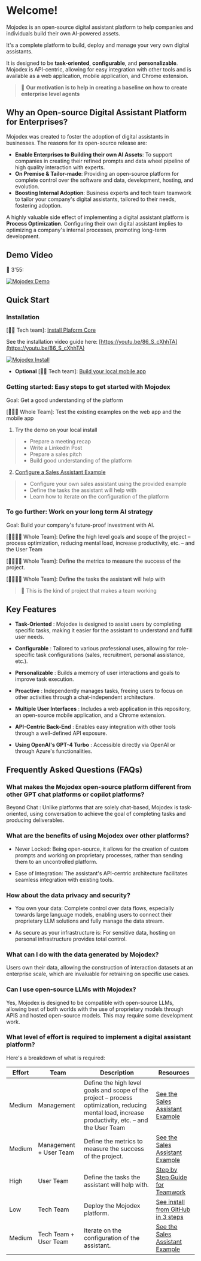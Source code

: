 # Welcome!


Mojodex is an open-source digital assistant platform to help companies and individuals build their own AI-powered assets.

It's a complete platform to build, deploy and manage your very own digital assistants.

It is designed to be __task-oriented__, __configurable__, and __personalizable__. Mojodex is API-centric, allowing for easy integration with other tools and is available as a web application, mobile application, and Chrome extension.

> 🌟 __Our motivation is to help in creating a baseline on how to create enterprise level agents__

## Why an Open-source Digital Assistant Platform for Enterprises?

Mojodex was created to foster the adoption of digital assistants in businesses. The reasons for its open-source release are:

- **Enable Enterprises to Building their own AI Assets**: To support companies in creating their refined prompts and data wheel pipeline of high quality interaction with experts.
- **On Premise & Tailor-made**: Providing an open-source platform for complete control over the software and data, development, hosting, and evolution.
- **Boosting Internal Adoption**: Business experts and tech team teamwork to tailor your company's digital assistants, tailored to their needs, fostering adoption.

A highly valuable side effect of implementing a digital assistant platform is **Process Optimization**. Configuring their own digital assistant implies to optimizing a company's internal processes, promoting long-term development.

## Demo Video

🎥 3'55:


[![Mojodex Demo](https://img.youtube.com/vi/9m7AZdd5Qyw/0.jpg)](https://www.youtube.com/watch?v=9m7AZdd5Qyw)

## Quick Start

### Installation

[🧑‍💻 Tech team]: [ Install Plaform Core](https://github.com/hoomano/mojodex)

See the installation video guide here: [https://youtu.be/86_S_cXhhTA](https://youtu.be/86_S_cXhhTA)

[![Mojodex Install](https://img.youtube.com/vi/86_S_cXhhTA/0.jpg)](https://youtu.be/86_S_cXhhTA)


- __Optional__ [🧑‍💻 Tech team]: [Build your local mobile app](https://github.com/hoomano/mojodex_mobile)

### Getting started: Easy steps to get started with Mojodex

Goal: Get a good understanding of the platform

[🧑‍🤝‍🧑 Whole Team]: Test the existing examples on the web app and the mobile app

1. Try the demo on your local install
> - Prepare a meeting recap
> - Write a LinkedIn Post
> - Prepare a sales pitch
> - Build good understanding of the platform

2. [Configure a Sales Assistant Example](./2._Make_Your_Own_Assistant/sales_assistant_example/index.md)
> - Configure your own sales assistant using the provided example
> - Define the tasks the assistant will help with
> - Learn how to iterate on the configuration of the platform

### To go further: Work on your long term AI strategy

Goal: Build your company's future-proof investment with AI.

[👩‍💼🧑‍💼 Whole Team]: Define the high level goals and scope of the project – process optimization, reducing mental load, increase productivity, etc. – and the User Team

[👩‍💼🧑‍💼 Whole Team]: Define the metrics to measure the success of the project.

[👩‍💼🧑‍💼 Whole Team]: Define the tasks the assistant will help with

> 🌟 This is the kind of project that makes a team working 

## Key Features

- **Task-Oriented** : Mojodex is designed to assist users by completing specific tasks, making it easier for the assistant to understand and fulfill user needs.

- **Configurable** : Tailored to various professional uses, allowing for role-specific task configurations (sales, recruitment, personal assistance, etc.).

- **Personalizable** : Builds a memory of user interactions and goals to improve task execution.

- **Proactive** : Independently manages tasks, freeing users to focus on other activities through a chat-independent architecture.

- **Multiple User Interfaces** : Includes a web application in this repository, an open-source mobile application, and a Chrome extension.

- **API-Centric Back-End** : Enables easy integration with other tools through a well-defined API exposure.

- **Using OpenAI's GPT-4 Turbo** : Accessible directly via OpenAI or through Azure's functionalities.


## Frequently Asked Questions (FAQs)

### What makes the Mojodex open-source platform different from other GPT chat platforms or copilot platforms?

Beyond Chat : Unlike platforms that are solely chat-based, Mojodex is task-oriented, using conversation to achieve the goal of completing tasks and producing deliverables.

### What are the benefits of using Mojodex over other platforms?

- Never Locked: Being open-source, it allows for the creation of custom prompts and working on proprietary processes, rather than sending them to an uncontrolled platform.

- Ease of Integration: The assistant's API-centric architecture facilitates seamless integration with existing tools.

### How about the data privacy and security?

- You own your data: Complete control over data flows, especially towards large language models, enabling users to connect their proprietary LLM solutions and fully manage the data stream.

- As secure as your infrastructure is: For sensitive data, hosting on personal infrastructure provides total control.

### What can I do with the data generated by Mojodex?

Users own their data, allowing the construction of interaction datasets at an enterprise scale, which are invaluable for retraining on specific use cases.

### Can I use open-source LLMs with Mojodex?

Yes, Mojodex is designed to be compatible with open-source LLMs, allowing best of both worlds with the use of proprietary models through APIS and hosted open-source models. This may require some development work.

### What level of effort is required to implement a digital assistant platform?

Here's a breakdown of what is required:

| Effort | Team | Description | Resources |
| --- | --- | --- | --- |
| Medium | Management | Define the high level goals and scope of the project – process optimization, reducing mental load, increase productivity, etc. – and the User Team | [See the Sales Assistant Example](./configure_assistant/sales_assistant_example/index.md) |
| Medium | Management + User Team | Define the metrics to measure the success of the project. | [See the Sales Assistant Example](./configure_assistant/sales_assistant_example/index.md) |
| High | User Team | Define the tasks the assistant will help with. | [Step by Step Guide for Teamwork](./configure_assistant/sales_assistant_example/sales_assistant_scope_template.md) |
| Low | Tech Team | Deploy the Mojodex platform. | [See install from GitHub in 3 steps](https://github.com/hoomano/mojodex) |
| Medium | Tech Team + User Team | Iterate on the configuration of the assistant. | [See the Sales Assistant Example](./configure_assistant/sales_assistant_example/index.md) |
